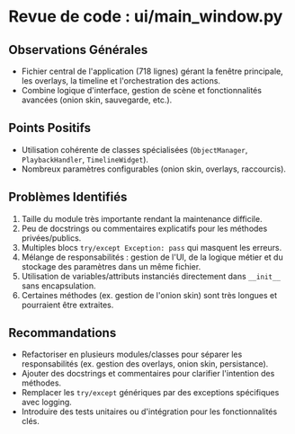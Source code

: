 # Revue de code : ui/main_window.py

## Observations Générales
- Fichier central de l'application (718 lignes) gérant la fenêtre principale, les overlays, la timeline et l'orchestration des actions.
- Combine logique d'interface, gestion de scène et fonctionnalités avancées (onion skin, sauvegarde, etc.).

## Points Positifs
- Utilisation cohérente de classes spécialisées (`ObjectManager`, `PlaybackHandler`, `TimelineWidget`).
- Nombreux paramètres configurables (onion skin, overlays, raccourcis).

## Problèmes Identifiés
1. Taille du module très importante rendant la maintenance difficile.
2. Peu de docstrings ou commentaires explicatifs pour les méthodes privées/publics.
3. Multiples blocs `try/except Exception: pass` qui masquent les erreurs.
4. Mélange de responsabilités : gestion de l'UI, de la logique métier et du stockage des paramètres dans un même fichier.
5. Utilisation de variables/attributs instanciés directement dans `__init__` sans encapsulation.
6. Certaines méthodes (ex. gestion de l'onion skin) sont très longues et pourraient être extraites.

## Recommandations
- Refactoriser en plusieurs modules/classes pour séparer les responsabilités (ex. gestion des overlays, onion skin, persistance).
- Ajouter des docstrings et commentaires pour clarifier l'intention des méthodes.
- Remplacer les `try/except` génériques par des exceptions spécifiques avec logging.
- Introduire des tests unitaires ou d'intégration pour les fonctionnalités clés.

